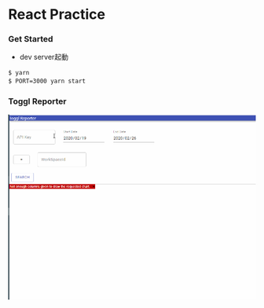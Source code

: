 # React Practice

### Get Started
- dev server起動

```bash
$ yarn
$ PORT=3000 yarn start
```

### Toggl Reporter


![text](toggl_reporter.gif "alt")

